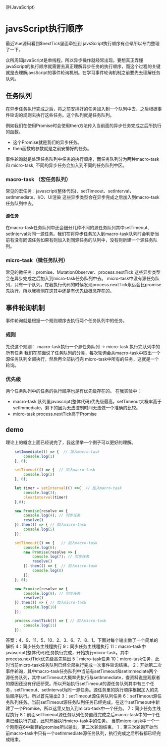 @(JavaScript)
# javsScript执行顺序
最近Vue源码看到$nextTick里面牵扯到 javsScript执行顺序有点晕所以专门整理了一下。

众所周知javaScript是单线程，所以异步操作就经常出现。要想真正弄懂javaScript的执行顺序就需要去真正理解异步任务的执行顺序，而这个过程的关键就是去理解javsScript的事件轮询机制。在学习事件轮询机制之前要先去理解任务队列。
## 任务队列
在异步任务执行完成之后，将之前安排好的任务加入到一个队列中去，之后根据事件轮询的规则去执行这些任务。这个队列就是任务队列。

例如我们在使用Promise时会使用then方法传入当前面的异步任务完成之后所执行的函数。
- 这个Promise就是我们的异步任务。
- then函数的参数就是之前安排好的任务。

事件轮询就是处理任务队列中任务的执行顺序，而任务队列分为两种macro-task 和 micro-task, 不同的异步任务会加入到不同的任务队列中区。

### macro-task （宏任务队列）
常见的宏任务：javascript(整体代码)、setTimeout、setInterval，setImmediate、I/O、UI渲染
这些异步类型会在异步完成之后加入到macro-task任务队列中去。
#### 源任务
在macro-task任务队列中还会细分几种不同的源任务队列其中setTimeout、setInterval为同一源任务。我们在将异步任务加入到macro-task队列时会判断当前有没有同源任务如果有则加入到同源任务的队列中，没有则新建一个源任务队列。
### micro-task（微任务队列）
常见的微任务：promise、MutationObserver、process.nextTick
这些异步类型会在异步完成之后加入到micro-task任务队列中去。
micro-task中没有源任务队列，只有一个队列。在我执行代码的时候发现process.nextTick永远会比promise先执行，所以我猜测在这其中还是有优先级概念存在的。
## 事件轮询机制
事件轮询就是根据一个规则顺序去执行两个任务队列中的任务。
### 规则
先说这个规则： macro-task执行一个源任务队列 -> micro-task 执行完队列中的所有任务
我们在前面说了任务队列的分类，每次轮询会从macro-task中取出一个源任务队列全部执行，然后再全部执行完 micro-task中所有的任务，这就是一个轮询。
### 优先级
两个任务队列中的任务的执行顺序也是有优先级存在的。
在我实验中：
- macro-task 队列里javascript(整体代码)优先级最高，setTimeout大概率高于setImmediate，剩下的因为无法控制时间无法做一个准确的比较。
- micro-task process.nextTick高于Promise

## demo
理论上的概念上面已经说完了，我这里举一个例子可以更好的理解。
``` javascript
    setImmediate(() => {  // 加入macro-task
        console.log(1)
    }, 0);

    setTimeout(() => {  // 加入macro-task
        console.log(2)
    }, 0);

    let timer = setInterval(() =>{  // 加入macro-task
        console.log(3);
        clearInterval(timer)
    },0);

    new Promise(resolve => {
        console.log(4); // 同步任务
        resolve()
    }).then(() => { // 加入micro-task
        console.log(5)
    });

    setTimeout(() => {   // 加入macro-task
        console.log(6);
        new Promise(resolve => {
            console.log(7); // 同步任务
            resolve() 
        }).then(() => {  // 加入micro-task
            console.log(8)
        });
    }, 0);

    new Promise(resolve => {
        console.log(9); // 同步任务
        resolve()
    }).then(() => { // 加入micro-task
        console.log(10)
    });

    process.nextTick(() => { // 加入micro-task
        console.log(11)
    });
```

答案：4、9、11、5、10、2、3、6、7、8、1。下面对每个输出做了一个简单的解析
4：同步任务主线程执行
9：同步任务主线程执行
11：macro-task中javascript(整体代码)任务执行完成，开始执行micro-task。其中process.nextTick优先级高先输出
5：micro-task任务
10：micro-task任务，此时当前micro-task任务队列已经全部执行完成一次事件轮询结束。
2：开始第二次事件轮询，其中macro-task任务队列中当前有setTimeout和setImmediate两个源任务队列，其中setTimeout大概率先执行与setImmediate，查资料说是观察者的原因还没有仔细研究。所以开始执行setTimeout的源任务队列其中有三个任务，setTimeout、setInterval为同一源任务。源任务里的执行顺序根据加入的先后顺序执行。所以首先输出2
3：setTimeout源任务队列任务
6：setTimeout源任务队列任务。当前setTimeout源任务队列任务已经完成。在这个setTimeout中新建了一个Promise，所以这里又加入到micro-task中一个任务。
7：同步任务主线程执行
8：前面setTimeout源任务队列任务直线完成之后macro-task中的一个任务已经执行完成，此时开始执行micro-task中的任务。
当前micro-task中一个一个刚刚在6中新建的promise所以输出，第二次轮询结束。
1：第三次轮询开始当前macro-task中只有一个setImmediate源任务队列，执行完成之后所有都已经完成结束。